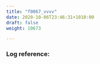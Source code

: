 ```yaml
---
title: "f0067_vvvv"
date: 2020-10-06T23:46:31+1010:00
draft: false
weight: 10673

---
```


### Log reference: <no value>

```
